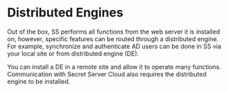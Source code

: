 [title]: # "Distributed Engines"
[tags]: # "Distributed Engines"
[priority]: # "900"

# Distributed Engines

Out of the box, SS performs all functions from the web server it is installed on, however, specific features can be routed through a distributed engine. For example, synchronize and authenticate AD users can be done in SS via your local site or from distributed engine (DE).

You can install a DE in a remote site and allow it to operate many functions. Communication with Secret Server Cloud also requires the distributed engine to be installed.
